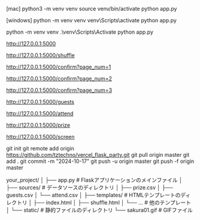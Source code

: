 [mac]
python3 -m venv venv
source venv/bin/activate
python app.py

[windows]
python -m venv venv
venv\Scripts\activate
python app.py

python -m venv venv
.\venv\Scripts\Activate
python app.py


http://127.0.0.1:5000

http://127.0.0.1:5000/shuffle

http://127.0.0.1:5000/confirm?page_num=1

http://127.0.0.1:5000/confirm?page_num=2

http://127.0.0.1:5000/confirm?page_num=3

http://127.0.0.1:5000/guests

http://127.0.0.1:5000/attend

http://127.0.0.1:5000/prize

http://127.0.0.1:5000/screen


git init
git remote add origin https://github.com/tztechno/vercel_flask_party.git
git pull origin master 
git add .
git commit -m "2024-10-17"
git push -u origin master
git push -f origin master


your_project/
│
├── app.py                   # Flaskアプリケーションのメインファイル
│
├── sources/                 # データソースのディレクトリ
│   ├── prize.csv
│   ├── guests.csv
│   └── attend.csv
│
├── templates/               # HTMLテンプレートのディレクトリ
│   ├── index.html
│   ├── shuffle.html
│   └── ...                  # 他のテンプレート
│
└── static/                  # 静的ファイルのディレクトリ
    └── sakura01.gif         # GIFファイル
